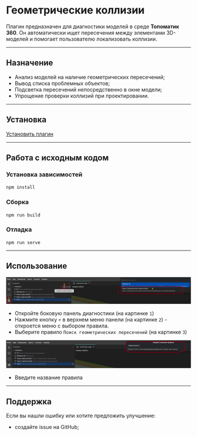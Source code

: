 # Геометрические коллизии

Плагин предназначен для диагностики моделей в среде **Топоматик 360**.
Он автоматически ищет пересечения между элементами 3D-моделей и
помогает пользователю локализовать коллизии.

------------------------------------------------------------------------

## Назначение

-   Анализ моделей на наличие геометрических пересечений;
-   Вывод списка проблемных объектов;
-   Подсветка пересечений непосредственно в окне модели;
-   Упрощение проверки коллизий при проектировании.

------------------------------------------------------------------------

## Установка

[Установить плагин](https://360.topomatic.ru/?extensionInstallPath=https%3A%2F%2Ffangarh.github.io%2FRoburIntercept%2F)


------------------------------------------------------------------------

## Работа с исходным кодом

### Установка зависимостей

```
npm install
```

### Сборка

```
npm run build
```

### Отладка

```
npm run serve
```

------------------------------------------------------------------------

## Использование

![имг 00](./img/01.png "Создание правила")

* Откройте боковую панель диагностики (на картинке `1`)
* Нажмите кнопку `+` в верхнем меню панели (на картинке `2`) - откроется меню с выбором правила.
* Выберите правило `Поиск геометрических пересечений`  (на картинке `3`)

![имг 01](./img/02.png "Создание правила")

* Введите название правила

------------------------------------------------------------------------

## Поддержка

Если вы нашли ошибку или хотите предложить улучшение:
- создайте issue на GitHub;
